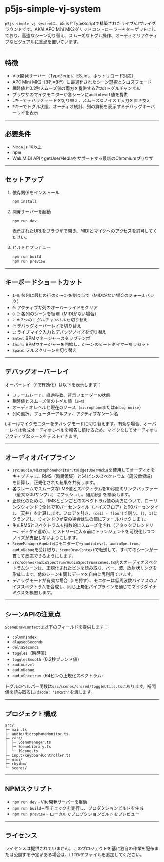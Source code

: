 # p5js-simple-vj-system

`p5js-simple-vj-system`は、p5.jsとTypeScriptで構築されたライブVJプレイグラウンドです。AKAI APC Mini MK2グリッドコントローラーをターゲットにしており、高速なシーン切り替え、スムーズなトグル操作、オーディオリアクティブなビジュアルに重点を置いています。

---

## 特徴
- Vite開発サーバー（TypeScript、ESLint、ホットリロード対応）
- APC Mini MK2（8列×8行）に最適化されたシーン選択とクロスフェード
- 瞬時値と0.2秒スムーズ値の両方を提供する7つのトグルチャンネル
- ブラウザのマイクモニターが各シーンに`audioLevel`値を提供
- `L`キーでデバッグモードを切り替え、スムーズなノイズで入力を置き換え
- `P`キーでトグル状態、オーディオ統計、列の詳細を表示するデバッグオーバーレイを表示

---

## 必要条件
- Node.js 18以上
- npm
- Web MIDI APIとgetUserMediaをサポートする最新のChromiumブラウザ

---

## セットアップ
1. 依存関係をインストール

   ```bash
   npm install
   ```

2. 開発サーバーを起動

   ```bash
   npm run dev
   ```

   表示されたURLをブラウザで開き、MIDIとマイクへのアクセスを許可してください。

3. ビルドとプレビュー

   ```bash
   npm run build
   npm run preview
   ```

---

## キーボードショートカット
- `1`–`8`: 各列に最初の行のシーンを割り当て（MIDIがない場合のフォールバック）
- `0`: アクティブな列のオーバーライドをクリア
- `Q`–`I`: 各列のシーンを循環（MIDIがない場合）
- `Z`–`M`: 7つのトグルチャンネルを切り替え
- `P`: デバッグオーバーレイを切り替え
- `L`: ライブマイク入力とデバッグノイズを切り替え
- `Enter`: BPMマネージャーのタップテンポ
- `Shift`: BPMマネージャーを開始し、シーンのビートタイマーをリセット
- `Space`: フルスクリーンを切り替え

---

## デバッグオーバーレイ
オーバーレイ（`P`で有効化）は以下を表示します：
- フレームレート、経過秒数、背景フェーダーの状態
- 瞬時値とスムーズ値のトグル値（`Z`–`M`）
- オーディオレベルと現在のソース（`microphone`または`debug noise`）
- 列の選択、フェーダーアルファ、アクティブなシーン名

`L`キーはマイクモニターをデバッグモードに切り替えます。有効な場合、オーバーレイは合成オーディオレベルを報告し続けるため、マイクなしでオーディオリアクティブなシーンをテストできます。

---

## オーディオパイプライン
- `src/audio/MicrophoneMonitor.ts`は`getUserMedia`を使用してオーディオをキャプチャし、RMS（時間領域）と64ビンのスペクトラム（周波数領域）を計算し、正規化された結果を共有します。
- 各フレームでスムーズなRMS値とスペクトラムを10秒間のリングバッファー（最大1200サンプル）にプッシュし、短期統計を構築します。
- 正規化のために、RMSとビンごとのスペクトラム値の両方について、ローリングウィンドウ全体で10パーセンタイル（ノイズフロア）と90パーセンタイル（天井）を計算します。フロアを引き、`(ceil - floor)`で割り、`[0, 1]`にクランプし、ウィンドウが空の場合は生の値にフォールバックします。
- 生のRMSとスペクトラムも指数的にスムーズ化され（アタックフレンドリー、ディケイ遅め）、ヒストリーに入る前にトランジェントを可視化しつつノイズが支配しないようにします。
- `SceneManager#update`はモニターから`audioLevel`、`audioSpectrum`、`audioDebug`を受け取り、`SceneDrawContext`で転送して、すべてのシーンが一貫して反応できるようにします。
- `src/scenes/audioSpectrum/AudioSpectrumScenes.ts`内のオーディオスペクトラムシーンは、正規化されたビンを読み取り、バー、波、放射状リングを形成します。他のシーンも同じデータを自由に再利用できます。
- デバッグモードが有効な場合（`L`を押す）、モニターは低周波数バイアスのノイズスペクトラムを合成し、同じ正規化パイプラインを通じてマイクダイナミクスを模倣します。

---

## シーンAPIの注意点
`SceneDrawContext`は以下のフィールドを提供します：

- `columnIndex`
- `elapsedSeconds`
- `deltaSeconds`
- `toggles`（瞬時値）
- `togglesSmooth`（0.2秒ブレンド値）
- `audioLevel`
- `audioDebug`
- `audioSpectrum`（64ビンの正規化スペクトラム）

トグルのヘルパー関数は`src/scenes/shared/toggleUtils.ts`にあります。補間値を読み取るには`mode: 'smooth'`を渡します。

---

## プロジェクト構成

```
src/
├─ main.ts
├─ audio/MicrophoneMonitor.ts
├─ core/
│  ├─ SceneManager.ts
│  ├─ SceneLibrary.ts
│  └─ IScene.ts
├─ input/KeyboardController.ts
├─ midi/
├─ rhythm/
└─ scenes/
```

---

## NPMスクリプト
- `npm run dev` – Vite開発サーバーを起動
- `npm run build` – 型チェックを実行し、プロダクションビルドを生成
- `npm run preview` – ローカルでプロダクションビルドをプレビュー

---

## ライセンス
ライセンスは提供されていません。このプロジェクトを基に独自の作業を配布または公開する予定がある場合は、`LICENSE`ファイルを追加してください。